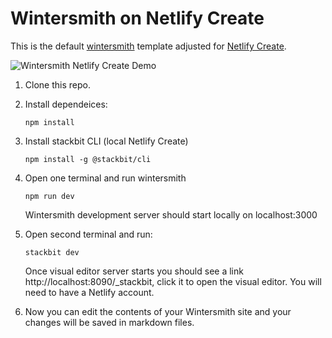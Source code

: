 
# Wintersmith on Netlify Create

This is the default [wintersmith](https://github.com/jnordberg/wintersmith) template adjusted for [Netlify Create](https://www.netlify.com/platform/create/).

![Wintersmith Netlify Create Demo](./contents/images/wintersmith-netlify-create-demo.gif "Wintersmith Netlify Create Demo")

1. Clone this repo.
2. Install dependeices:

   ```shell
   npm install
   ```
   
3. Install stackbit CLI (local Netlify Create)

   ```shell
   npm install -g @stackbit/cli
   ```

4. Open one terminal and run wintersmith

   ```shell
   npm run dev
   ```
  
   Wintersmith development server should start locally on localhost:3000

5. Open second terminal and run:

   ```shell
   stackbit dev
   ```
   
   Once visual editor server starts you should see a link http://localhost:8090/_stackbit, click it to open the visual editor. You will need to have a Netlify account.

6. Now you can edit the contents of your Wintersmith site and your changes will be saved in markdown files.


